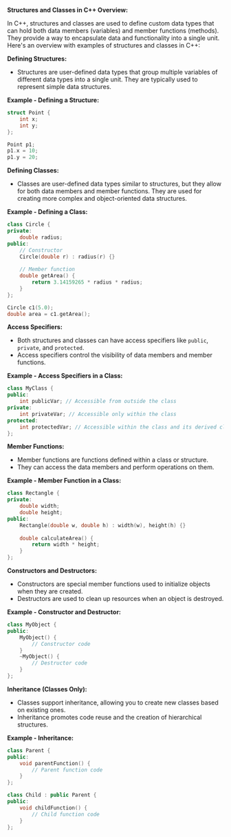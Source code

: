 **Structures and Classes in C++ Overview:**

In C++, structures and classes are used to define custom data types that can hold both data members (variables) and member functions (methods). They provide a way to encapsulate data and functionality into a single unit. Here's an overview with examples of structures and classes in C++:

**Defining Structures:**
- Structures are user-defined data types that group multiple variables of different data types into a single unit. They are typically used to represent simple data structures.

**Example - Defining a Structure:**
```cpp
struct Point {
    int x;
    int y;
};

Point p1;
p1.x = 10;
p1.y = 20;
```

**Defining Classes:**
- Classes are user-defined data types similar to structures, but they allow for both data members and member functions. They are used for creating more complex and object-oriented data structures.

**Example - Defining a Class:**
```cpp
class Circle {
private:
    double radius;
public:
    // Constructor
    Circle(double r) : radius(r) {}
    
    // Member function
    double getArea() {
        return 3.14159265 * radius * radius;
    }
};

Circle c1(5.0);
double area = c1.getArea();
```

**Access Specifiers:**
- Both structures and classes can have access specifiers like `public`, `private`, and `protected`.
- Access specifiers control the visibility of data members and member functions.

**Example - Access Specifiers in a Class:**
```cpp
class MyClass {
public:
    int publicVar; // Accessible from outside the class
private:
    int privateVar; // Accessible only within the class
protected:
    int protectedVar; // Accessible within the class and its derived classes
};
```

**Member Functions:**
- Member functions are functions defined within a class or structure.
- They can access the data members and perform operations on them.

**Example - Member Function in a Class:**
```cpp
class Rectangle {
private:
    double width;
    double height;
public:
    Rectangle(double w, double h) : width(w), height(h) {}
    
    double calculateArea() {
        return width * height;
    }
};
```

**Constructors and Destructors:**
- Constructors are special member functions used to initialize objects when they are created.
- Destructors are used to clean up resources when an object is destroyed.

**Example - Constructor and Destructor:**
```cpp
class MyObject {
public:
    MyObject() {
        // Constructor code
    }
    ~MyObject() {
        // Destructor code
    }
};
```

**Inheritance (Classes Only):**
- Classes support inheritance, allowing you to create new classes based on existing ones.
- Inheritance promotes code reuse and the creation of hierarchical structures.

**Example - Inheritance:**
```cpp
class Parent {
public:
    void parentFunction() {
        // Parent function code
    }
};

class Child : public Parent {
public:
    void childFunction() {
        // Child function code
    }
};
```


